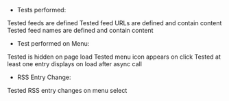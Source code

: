 
* Tests performed:

Tested feeds are defined
Tested feed URLs are defined and contain content
Tested feed names are defined and contain content

* Test performed on Menu:

Tested is hidden on page load
Tested menu icon appears on click
Tested at least one entry displays on load after async call

* RSS Entry Change:

Tested RSS entry changes on menu select
